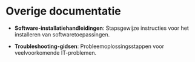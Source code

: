 # Overige documentatie

- **Software-installatiehandleidingen**: Stapsgewijze instructies voor het installeren van softwaretoepassingen.
  
- **Troubleshooting-gidsen**: Probleemoplossingsstappen voor veelvoorkomende IT-problemen.
